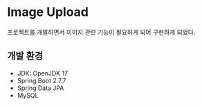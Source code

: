 # Image Upload

프로젝트를 개발하면서 이미지 관련 기능이 필요하게 되어 구현하게 되었다.

## 개발 환경

 - JDK: OpenJDK 17
 - Spring Boot 2.7.7
 - Spring Data JPA
 - MySQL
